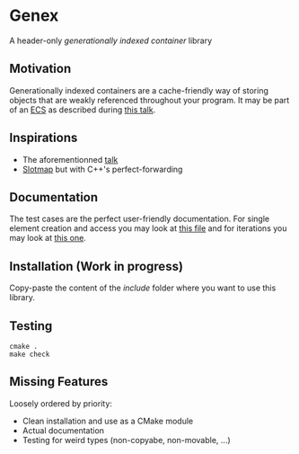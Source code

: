 # Genex
A header-only *generationally indexed container* library

## Motivation
Generationally indexed containers are a cache-friendly way of storing objects that are weakly referenced throughout your program. It may be part of an [ECS](https://en.wikipedia.org/wiki/Entity_component_system) as described during [this talk](https://youtu.be/aKLntZcp27M).

## Inspirations
- The aforementionned [talk](https://youtu.be/aKLntZcp27M)
- [Slotmap](https://github.com/orlp/slotmap) but with C++'s perfect-forwarding

## Documentation
The test cases are the perfect user-friendly documentation. For single element creation and access you may look at [this file](tests/generic/gic_base_tests.hpp) and for iterations you may look at [this one](tests/generic/gic_iterator_tests.hpp).

## Installation (Work in progress)
Copy-paste the content of the _include_ folder where you want to use this library.

## Testing
```shell
cmake .
make check
```

## Missing Features
Loosely ordered by priority:
- Clean installation and use as a CMake module
- Actual documentation
- Testing for weird types (non-copyabe, non-movable, ...)
